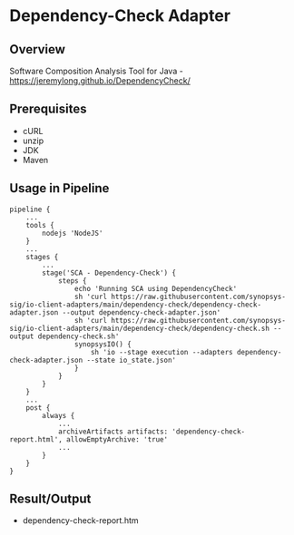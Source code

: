 # Dependency-Check Adapter

## Overview

Software Composition Analysis Tool for Java - https://jeremylong.github.io/DependencyCheck/

## Prerequisites

- cURL
- unzip
- JDK
- Maven

## Usage in Pipeline

````
pipeline {
    ...
    tools {
        nodejs 'NodeJS'
    }
    ...
    stages {
        ...
        stage('SCA - Dependency-Check') {
            steps {
                echo 'Running SCA using DependencyCheck'
                sh 'curl https://raw.githubusercontent.com/synopsys-sig/io-client-adapters/main/dependency-check/dependency-check-adapter.json --output dependency-check-adapter.json'
                sh 'curl https://raw.githubusercontent.com/synopsys-sig/io-client-adapters/main/dependency-check/dependency-check.sh --output dependency-check.sh'
                synopsysIO() {
                    sh 'io --stage execution --adapters dependency-check-adapter.json --state io_state.json'
                }
            }
        }
    }
    ...
    post {
        always {
            ...
            archiveArtifacts artifacts: 'dependency-check-report.html', allowEmptyArchive: 'true'
            ...
        }
    }
}
````

## Result/Output

- dependency-check-report.htm